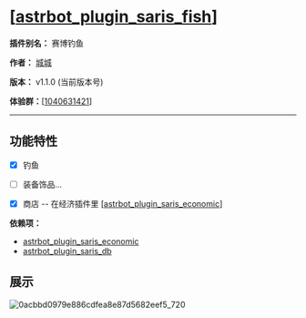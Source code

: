 
  

# [[astrbot_plugin_saris_fish](https://github.com/chengcheng0325/astrbot_plugin_saris_fish)]

  

**插件别名：** 赛博钓鱼

  

**作者：** [城城](https://github.com/chengcheng0325)

  

**版本：** v1.1.0 (当前版本号)

**体验群：**[[1040631421](https://qm.qq.com/q/e5NwA7IdHO)]

---

  

## 功能特性

  

- [x] 钓鱼 

- [ ] 装备饰品...

- [x] 商店 -- 在经济插件里 [[astrbot_plugin_saris_economic](https://github.com/chengcheng0325/astrbot_plugin_saris_economic)]

  

**依赖项：**

  
* [astrbot_plugin_saris_economic](https://github.com/chengcheng0325/astrbot_plugin_saris_economic)
* [astrbot_plugin_saris_db](https://github.com/chengcheng0325/astrbot_plugin_saris_db)

  

## 展示
![0acbbd0979e886cdfea8e87d5682eef5_720](https://github.com/user-attachments/assets/be5729ad-1909-498d-888a-e6dc1e22fe4e)

  
